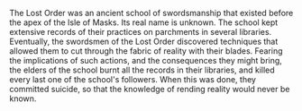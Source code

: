 The Lost Order was an ancient school of swordsmanship that existed before the apex of the Isle of Masks. Its real name is unknown. The school kept extensive records of their practices on parchments in several libraries. Eventually, the swordsmen of the Lost Order discovered techniques that allowed them to cut through the fabric of reality with their blades. Fearing the implications of such actions, and the consequences they might bring, the elders of the school burnt all the records in their libraries, and killed every last one of the school's followers. When this was done, they committed suicide, so that the knowledge of rending reality would never be known.
